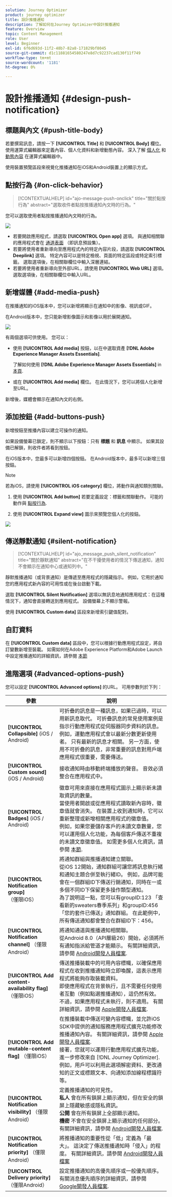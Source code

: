 ```yaml
---
solution: Journey Optimizer
product: journey optimizer
title: 設計推播通知
description: 了解如何在Journey Optimizer中設計推播通知
feature: Overview
topic: Content Management
role: User
level: Beginner
exl-id: 6f6d693d-11f2-48b7-82a8-171829bf8045
source-git-commit: d1c11881654580247e8d7c92237cad130f11f749
workflow-type: tm+mt
source-wordcount: '1181'
ht-degree: 0%

---
```


# 設計推播通知 {#design-push-notification}

## 標題與內文 {#push-title-body}

若要撰寫訊息，請按一下 **[!UICONTROL Title]** 和 **[!UICONTROL Body]** 欄位。 使用運算式編輯器來定義內容、個人化資料和新增動態內容。 深入了解 [個人化](../personalization/personalize.md) 和 [動態內容](../personalization/get-started-dynamic-content.md) 在運算式編輯器中。

使用裝置預覽區段來視覺化推播通知在iOS和Android裝置上的顯示方式。

## 點按行為 {#on-click-behavior}

>[!CONTEXTUALHELP]
>id="ajo-message-push-onclick"
>title="關於點按行為"
>abstract="選取收件者點按推播通知內文時的行為。"

您可以選取使用者點按推播通知內文時的行為。

![](assets/title-body-push.png)

* 若要開啟應用程式，請選取 **[!UICONTROL Open app]** 選項。 與通知相關聯的應用程式會在 [通道表面](../configuration/channel-surfaces.md) （即訊息預設集）。
* 若要將使用者重新導向至應用程式內的特定內容片段，請選取 **[!UICONTROL Deeplink]** 選項。  特定內容可以是特定檢視、頁面的特定區段或特定索引標籤。 選取選項後，在相關聯欄位中輸入深層連結。
* 若要將使用者重新導向至外部URL，請使用 **[!UICONTROL Web URL]** 選項。 選取選項後，在相關聯欄位中輸入URL。

## 新增媒體 {#add-media-push}

在推播通知的iOS版本中，您可以新增將顯示在通知中的影像、視訊或GIF。

在Android版本中，您只能新增影像圖示和影像以用於展開通知。

![](assets/push-config-add-media.png)

有兩個選項可供使用。 您可以：

* 使用 **[!UICONTROL Add media]** 按鈕，以在中選取資產 **[!DNL Adobe Experience Manager Assets Essentials]**.

   了解如何使用 **[!DNL Adobe Experience Manager Assets Essentials]** in [本頁](../email/assets-essentials.md).

* 或在 **[!UICONTROL Add media]** 欄位。 在此情況下，您可以將個人化新增至URL。

新增後，媒體會顯示在通知內文的右側。

## 添加按鈕 {#add-buttons-push}

新增按鈕至推播內容以建立可操作的通知。

如果設備螢幕已鎖定，則不顯示以下按鈕：只有 **標題** 和 **訊息** 中顯示。 如果其設備已解鎖，則收件者將看到按鈕。

在iOS版本中，您最多可以新增四個按鈕。 在Android版本中，最多可以新增三個按鈕。

>[!NOTE]
>
>若為iOS，請使用 **[!UICONTROL iOS category]** 欄位，將動作與通知類別關聯。

1. 使用 **[!UICONTROL Add button]** 若要定義設定：標籤和關聯動作。 可能的動作與 [點按行為](#on-click-behavior).

1. 使用 **[!UICONTROL Expand view]** 圖示來預覽您個人化的按鈕。

![](assets/push_buttons.png)

## 傳送靜默通知 {#silent-notification}

>[!CONTEXTUALHELP]
>id="ajo_message_push_silent_notification"
>title="關於靜默通知"
>abstract="在不干擾使用者的情況下傳送通知，通知不會顯示在通知中心或通知列中。"

靜默推播通知（或背景通知）是傳遞至應用程式的隱藏指示。 例如，它用於通知您的應用程式新內容的可用性或在後台啟動下載。

選取 **[!UICONTROL Silent Notification]** 選項以無訊息地通知應用程式：在這種情況下，通知會直接轉送到應用程式。 設備螢幕上不顯示警報。

使用 **[!UICONTROL Custom data]** 區段來新增索引鍵值配對。

## 自訂資料

在 **[!UICONTROL Custom data]** 區段中，您可以根據行動應用程式設定，將自訂變數新增至裝載。 如需如何在Adobe Experience Platform和Adobe Launch中設定推播通知的詳細資訊，請參閱 [本節](push-gs.md)

## 進階選項 {#advanced-options-push}

您可以設定 **[!UICONTROL Advanced options]** 的URL。 可用參數列於下列：

| 參數 | 說明 |
|---------|---------|
| **[!UICONTROL Collapsible]** (iOS / Android) | 可折疊的訊息是一種訊息，如果已過時，可以用新訊息取代。 可折疊訊息的常見使用案例是指示行動應用程式從伺服器同步資料的訊息。 例如，運動應用程式會以最新分數更新使用者。 只有最新的訊息才相關。 另一方面，使用不可折疊的訊息，非常重要的訊息對用戶端應用程式很重要，需要傳送。 |
| **[!UICONTROL Custom sound]** (iOS / Android) | 接收通知時由移動終端播放的聲音。 音效必須整合在應用程式中。 |
| **[!UICONTROL Badges]** (iOS / Android) | 徽章可用來直接在應用程式圖示上顯示新未讀取資訊的數量。 <br/>當使用者開啟或從應用程式讀取新內容時，徽章值就會消失。 在裝置上收到通知時，它可以重新整理或新增相關應用程式的徽章值。<br/>例如，如果您要儲存客戶的未讀文章數量，您可以運用個人化功能，為每個客戶傳送不重複的未讀文章徽章值。 如需更多個人化資訊，請參閱 [本節](../personalization/personalize.md). |
| **[!UICONTROL Notification group]**  （僅限iOS） | 將通知群組與推播通知建立關聯。<br/>從iOS 12開始，通知群組可讓您將訊息執行緒和通知主題合併至執行緒ID。 例如，品牌可能會在一個群組ID下傳送行銷通知，同時在一或多個不同ID下保留更多操作類型通知。<br/>為了說明這一點，您可以有groupID:123 「查看新的sweaters春季系列」和groupID:456 「您的套件已傳送」通知群組。 在此範例中，所有傳送通知都會整合在群組ID下：456。 |
| **[!UICONTROL Notification channel]** （僅限Android） | 將通知通道與推播通知相關聯。<br/>從Android 8.0（API層級26）開始，必須將所有通知指派給管道才能顯示。 有關詳細資訊，請參閱 [Android開發人員檔案](https://developer.android.com/guide/topics/ui/notifiers/notifications#ManageChannels). |
| **[!UICONTROL Add content-availability flag]** （僅限iOS） | 傳送推播裝載中的可用內容標幟，以確保應用程式在收到推播通知時立即喚醒，這表示應用程式將能夠存取裝載資料。<br/> 即使應用程式在背景執行，且不需要任何使用者互動（例如點選推播通知），這仍然有效。 不過，如果應用程式未執行，則不適用。 有關詳細資訊，請參閱 [Apple開發人員檔案](https://developer.apple.com/library/content/documentation/NetworkingInternet/Conceptual/RemoteNotificationsPG/CreatingtheNotificationPayload.html). |
| **[!UICONTROL Add mutable-content flag]** （僅限iOS） | 在推播裝載中傳送可變內容標幟，並允許iOS SDK中提供的通知服務應用程式擴充功能修改推播通知內容。 有關詳細資訊，請參閱 [Apple開發人員檔案](https://developer.apple.com/library/content/documentation/NetworkingInternet/Conceptual/RemoteNotificationsPG/ModifyingNotifications.html).<br/>接著，您就可以運用行動應用程式擴充功能，進一步修改來自 [!DNL Journey Optimizer]. 例如，用戶可以利用此選項解密資料、更改通知的正文或標題文本、向通知添加線程標識符等。 |
| **[!UICONTROL Notification visibility]** （僅限Android） | 定義推播通知的可見性。 <br/><b>私人</b> 會在所有鎖屏上顯示通知，但在安全的鎖屏上隱藏敏感或隱私資訊。 <br/><b>公開</b> 會在所有鎖屏上全部顯示通知。 <br/><b>機密</b> 不會在安全鎖屏上顯示通知的任何部分。 <br/>有關詳細資訊，請參閱 [Android開發人員檔案](https://developer.android.com/reference/android/app/Notification). |
| **[!UICONTROL Notification priority]** （僅限Android） | 將推播通知的重要性從「低」定義為「最大」。 這決定了傳送推播通知時「侵入」的程度。 有關詳細資訊，請參閱 [Android開發人員檔案](https://developer.android.com/guide/topics/ui/notifiers/notifications#importance) |
| **[!UICONTROL Delivery priority]** （僅限Android） | 設定推播通知的高優先順序或一般優先順序。 有關消息優先順序的詳細資訊，請參閱 [Google開發人員檔案](https://firebase.google.com/docs/cloud-messaging/concept-options#setting-the-priority-of-a-message). |
